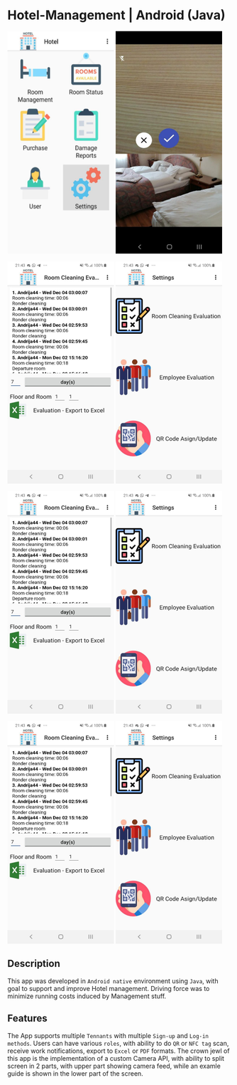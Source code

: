 # Hotel-Management | Android (Java)

<img src="https://github.com/Aback231/Hotel-Management-Android-Java/blob/main/menu.jpeg" width="240" height="500"> <img src="https://github.com/Aback231/Hotel-Management-Android-Java/blob/main/camera_api.jpeg" width="240" height="500"> 

<img src="https://github.com/Aback231/Hotel-Management-Android-Java/blob/main/evaluation_export.jpeg" width="240" height="500"> <img src="https://github.com/Aback231/Hotel-Management-Android-Java/blob/main/settings.jpeg" width="240" height="500">

<img src="https://github.com/Aback231/Hotel-Management-Android-Java/blob/main/evaluation_export.jpeg" width="240" height="500"> <img src="https://github.com/Aback231/Hotel-Management-Android-Java/blob/main/settings.jpeg" width="240" height="500">

<img src="https://github.com/Aback231/Hotel-Management-Android-Java/blob/main/evaluation_export.jpeg" width="240" height="500"> <img src="https://github.com/Aback231/Hotel-Management-Android-Java/blob/main/settings.jpeg" width="240" height="500">

## Description

This app was developed in `Android native` environment using `Java`, with goal to support and improve Hotel management. Driving force was to minimize running costs induced by Management stuff.

## Features

The App supports multiple `Tennants` with multiple `Sign-up` and `Log-in methods`. Users can have various `roles`, with ability to do `QR` or `NFC tag` scan, receive work notifications, export to `Excel` or `PDF` formats. The crown jewl of this app is the implementation of a custom Camera API, with ability to split screen in 2 parts, with upper part showing camera feed, while an examle guide is shown in the lower part of the screen.
